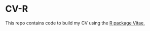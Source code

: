 # CV-R
This repo contains code to build my CV using the [R package Vitae.](https://github.com/mitchelloharawild/vitae)
